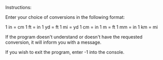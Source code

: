 Instructions:

Enter your choice of conversions in the following format:

1 in = cm
1 ft = in
1 yd = ft
1 mi = yd
1 cm = in
1 m = ft
1 mm = in
1 km = mi

If the program doesn't understand or doesn't have the requested conversion, it will inform you with a message.

If you wish to exit the program, enter -1 into the console.